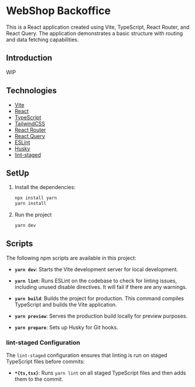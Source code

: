 # WebShop Backoffice

This is a React application created using Vite, TypeScript, React Router, and React Query. The application demonstrates a basic structure with routing and data fetching capabilities.

## Introduction

WIP

## Technologies

- [Vite](https://vitejs.dev/)
- [React](https://reactjs.org/)
- [TypeScript](https://www.typescriptlang.org/)
- [TailwindCSS](https://tailwindcss.com/)
- [React Router](https://reactrouter.com/)
- [React Query](https://tanstack.com/query/latest)
- [ESLint](https://eslint.org/)
- [Husky](https://typicode.github.io/husky/)
- [lint-staged](https://github.com/okonet/lint-staged)

## SetUp

1. Install the dependencies:

   ```sh
   npx install yarn
   yarn install
   ````
2. Run the project
   ```sh
   yarn dev
   ````

## Scripts

The following npm scripts are available in this project:

- **`yarn dev`**: Starts the Vite development server for local development.

- **`yarn lint`**: Runs ESLint on the codebase to check for linting issues, including unused disable directives. It will fail if there are any warnings.

- **`yarn build`**: Builds the project for production. This command compiles TypeScript and builds the Vite application.

- **`yarn preview`**: Serves the production build locally for preview purposes.

- **`yarn prepare`**: Sets up Husky for Git hooks.

### lint-staged Configuration

The `lint-staged` configuration ensures that linting is run on staged TypeScript files before commits:

- **`*{ts,tsx}`**: Runs `yarn lint` on all staged TypeScript files and then adds them to the commit.
